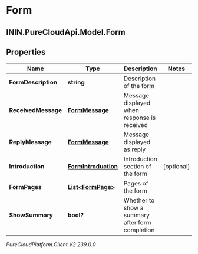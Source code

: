 # Form

## ININ.PureCloudApi.Model.Form

## Properties

|Name | Type | Description | Notes|
|------------ | ------------- | ------------- | -------------|
| **FormDescription** | **string** | Description of the form | |
| **ReceivedMessage** | [**FormMessage**](FormMessage) | Message displayed when response is received | |
| **ReplyMessage** | [**FormMessage**](FormMessage) | Message displayed as reply | |
| **Introduction** | [**FormIntroduction**](FormIntroduction) | Introduction section of the form | [optional] |
| **FormPages** | [**List&lt;FormPage&gt;**](FormPage) | Pages of the form | |
| **ShowSummary** | **bool?** | Whether to show a summary after form completion | |



_PureCloudPlatform.Client.V2 239.0.0_
